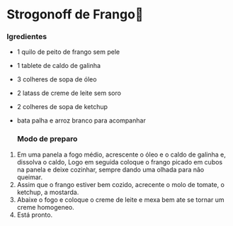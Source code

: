 # Strogonoff de Frango:chicken:

### **Igredientes**

- 1 quilo de peito de frango sem pele 

- 1 tablete de caldo de galinha

- 3 colheres de sopa de óleo

- 2 latass de creme de leite sem soro

- 2 colheres de sopa de ketchup

- bata palha e arroz branco para acompanhar  

  ### Modo de preparo 

1. Em uma panela a fogo médio, acrescente o óleo e o caldo de galinha e, dissolva o caldo, Logo em seguida coloque o frango picado em cubos na panela e deixe cozinhar, sempre dando uma olhada para não queimar.
2. Assim que o frango estiver bem cozido, acrecente o molo de tomate, o ketchup, a mostarda. 
3. Abaixe o fogo e coloque o creme de leite e mexa bem ate se tornar um creme homogeneo.
4. Está pronto.  